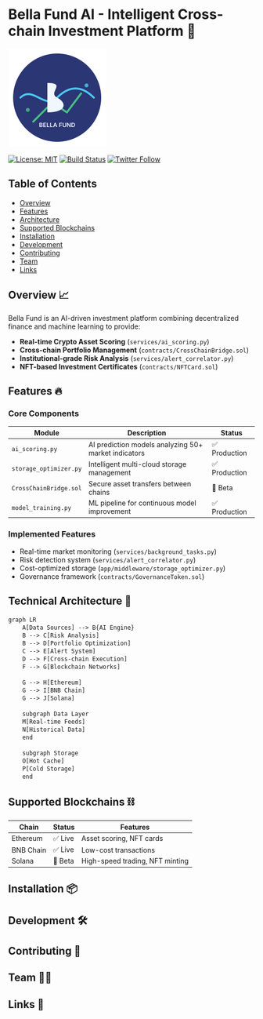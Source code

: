 # Bella Fund AI - Intelligent Cross-chain Investment Platform 🚀

<img src="public/assets/branding/bella-fund-logo.svg" alt="Bella Fund Logo" width="200" height="200">

[![License: MIT](https://img.shields.io/badge/License-MIT-blue.svg)](https://opensource.org/licenses/MIT)
[![Build Status](https://github.com/bellafund/core-system/actions/workflows/ci.yml/badge.svg)](https://github.com/bellafund/core-system/actions)
[![Twitter Follow](https://img.shields.io/twitter/follow/BellaFund_AI?style=social)](https://x.com/BellaFund_AI)

## Table of Contents
- [Overview](#overview-)
- [Features](#features-)
- [Architecture](#technical-architecture-)
- [Supported Blockchains](#supported-blockchains-)
- [Installation](#installation-)
- [Development](#development-)
- [Contributing](#contributing-)
- [Team](#team-)
- [Links](#official-links-)

## Overview 📈
Bella Fund is an AI-driven investment platform combining decentralized finance and machine learning to provide:

- **Real-time Crypto Asset Scoring** (`services/ai_scoring.py`)
- **Cross-chain Portfolio Management** (`contracts/CrossChainBridge.sol`)
- **Institutional-grade Risk Analysis** (`services/alert_correlator.py`)
- **NFT-based Investment Certificates** (`contracts/NFTCard.sol`)

## Features 🔥
### Core Components
| Module | Description | Status |
|--------|-------------|--------|
| `ai_scoring.py` | AI prediction models analyzing 50+ market indicators | ✅ Production |
| `storage_optimizer.py` | Intelligent multi-cloud storage management | ✅ Production |
| `CrossChainBridge.sol` | Secure asset transfers between chains | 🚧 Beta |
| `model_training.py` | ML pipeline for continuous model improvement | ✅ Production |

### Implemented Features
- Real-time market monitoring (`services/background_tasks.py`)
- Risk detection system (`services/alert_correlator.py`)
- Cost-optimized storage (`app/middleware/storage_optimizer.py`)
- Governance framework (`contracts/GovernanceToken.sol`)

## Technical Architecture 🧠

```mermaid
graph LR
    A[Data Sources] --> B{AI Engine}
    B --> C[Risk Analysis]
    B --> D[Portfolio Optimization]
    C --> E[Alert System]
    D --> F[Cross-chain Execution]
    F --> G[Blockchain Networks]
    
    G --> H[Ethereum]
    G --> I[BNB Chain]
    G --> J[Solana]

    subgraph Data Layer
    M[Real-time Feeds]
    N[Historical Data]
    end
    
    subgraph Storage
    O[Hot Cache]
    P[Cold Storage]
    end
```

## Supported Blockchains ⛓️
| Chain       | Status  | Features |
|-------------|---------|----------|
| Ethereum    | ✅ Live | Asset scoring, NFT cards |
| BNB Chain   | ✅ Live | Low-cost transactions |
| Solana      | 🚧 Beta | High-speed trading, NFT minting |

## Installation 📦

## Development 🛠

## Contributing 🤝

## Team 🧑‍💻

## Links 🔗
